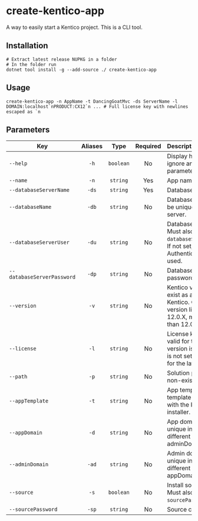 # create-kentico-app

A way to easily start a Kentico project. This is a CLI tool.

## Installation

```pwsh
# Extract latest release NUPKG in a folder
# In the folder run
dotnet tool install -g --add-source ./ create-kentico-app
```

## Usage

```pwsh
create-kentico-app -n AppName -t DancingGoatMvc -ds ServerName -l DOMAIN:localhost`nPRODUCT:CX12`n ... # Full license key with newlines escaped as `n
```

## Parameters

| Key | Aliases | Type | Required | Description |
|-|:-:|:-:|:-:|:-|
| `--help` | `-h` | `boolean` | No | Display help text and ignore any other parameters. |
| `--name` | `-n` | `string` | Yes | App name. |
| `--databaseServerName` | `-ds`| `string` | Yes | Database server name. |
| `--databaseName` | `-db`| `string` | No | Database name. Must be unique in database server. |
| `--databaseServerUser` | `-du`| `string` | No | Database server user. Must also set `databaseServerPassword`. If not set, Windows Authentication will be used. |
| `--databaseServerPassword` | `-dp`| `string` | No | Database server password. |
| `--version` | `-v` | `string` | No | Kentico version. Must exist as a version of Kentico. Can be a partial version like 12. If 12.0.X, must be greater than 12.0.29. |
| `--license` | `-l`| `string` | No | License key. Must be valid for the version if version is set. If version is not set, must be valid for the latest version. |
| `--path` | `-p` | `string` | No | Solution path. Must be non-existent or empty. |
| `--appTemplate` | `-t` | `string` | No | App template. Must be a template that comes with the Kentico installer. |
| `--appDomain` | `-d` | `string` | No | App domain. Must be unique in local IIS and different from adminDomain. |
| `--adminDomain` | `-ad` | `string` | No | Admin domain. Must be unique in local IIS and different from appDomain. |
| `--source` | `-s` | `boolean` | No | Install source code. Must also set `sourcePassword`. |
| `--sourcePassword` | `-sp`| `string` | No | Source code password. |
